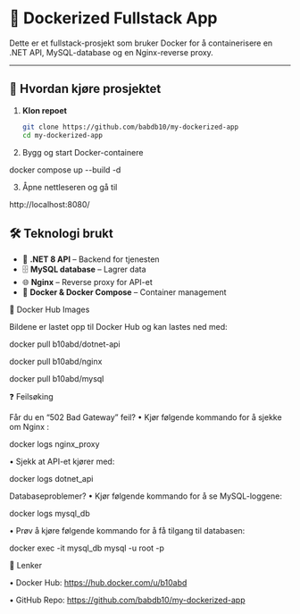 # 🚀 Dockerized Fullstack App

Dette er et fullstack-prosjekt som bruker Docker for å containerisere en .NET API, MySQL-database og en Nginx-reverse proxy.

---

## 📌 **Hvordan kjøre prosjektet**

1. **Klon repoet**
   ```sh
   git clone https://github.com/babdb10/my-dockerized-app
   cd my-dockerized-app


2.	Bygg og start Docker-containere

 docker compose up --build -d

3.	Åpne nettleseren og gå til

http://localhost:8080/

## 🛠 **Teknologi brukt**
- 🚀 **.NET 8 API** – Backend for tjenesten  
- 🗄 **MySQL database** – Lagrer data  
- 🌐 **Nginx** – Reverse proxy for API-et  
- 🐳 **Docker & Docker Compose** – Container management   

🐳 Docker Hub Images

Bildene er lastet opp til Docker Hub og kan lastes ned med:

docker pull b10abd/dotnet-api

docker pull b10abd/nginx

docker pull b10abd/mysql


❓ Feilsøking

Får du en “502 Bad Gateway” feil?
•	Kjør følgende kommando for å sjekke om Nginx :

docker logs nginx_proxy

•	Sjekk at API-et kjører med:

docker logs dotnet_api

Databaseproblemer?
•	Kjør følgende kommando for å se MySQL-loggene:

docker logs mysql_db

•	Prøv å kjøre følgende kommando for å få tilgang til databasen:

docker exec -it mysql_db mysql -u root -p


🔗 Lenker
	
   •	Docker Hub: https://hub.docker.com/u/b10abd
   
   •	GitHub Repo: https://github.com/babdb10/my-dockerized-app